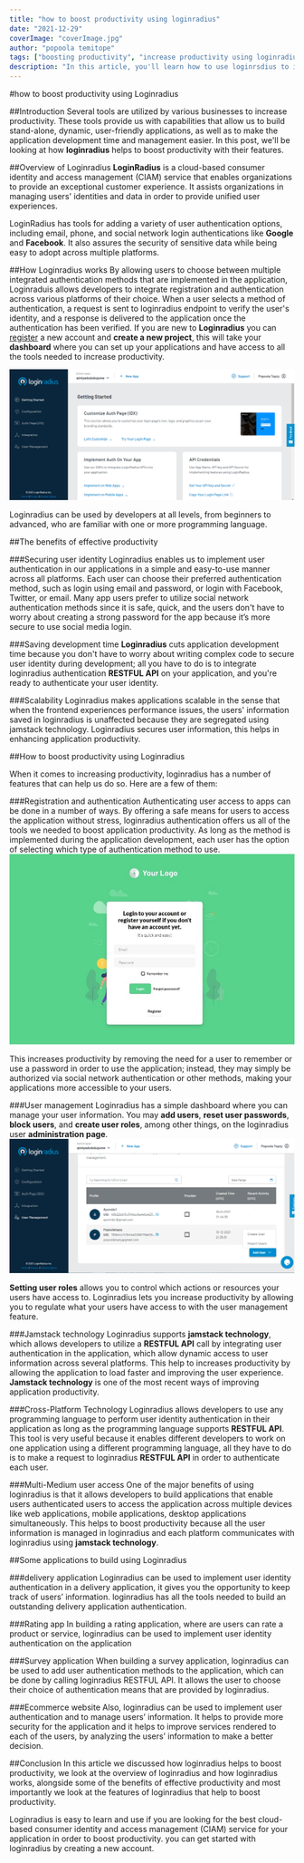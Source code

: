 ```yaml
---
title: "how to boost productivity using loginradius"
date: "2021-12-29"
coverImage: "coverImage.jpg"
author: "popoola temitope"
tags: ["boosting productivity", "increase productivity using loginradius","how to boost productivity using loginradius"]
description: "In this article, you'll learn how to use loginrsdius to increase productivity, as well as the benefits of boosting productivity using loginradius."
---
```


#how to boost productivity using Loginradius

##Introduction
Several tools are utilized by various businesses to increase productivity. These tools provide us with capabilities that allow us to build stand-alone, dynamic, user-friendly applications, as well as to make the application development time and management easier. In this post, we'll be looking at how **loginradius** helps to boost productivity with their features.

##Overview of Loginradius
**LoginRadius** is a cloud-based consumer identity and access management (CIAM) service that enables organizations to provide an exceptional customer experience. It assists organizations in managing users' identities and data in order to provide unified user experiences.

LoginRadius has tools for adding a variety of user authentication options, including email, phone, and social network login authentications like **Google** and **Facebook**. It also assures the security of sensitive data while being easy to adopt across multiple platforms.


##How Loginradius works
By allowing users to choose between multiple integrated authentication methods that are implemented in the application, Loginraduis allows developers to integrate registration and authentication across various platforms of their choice.
When a user selects a method of authentication, a request is sent to loginradius endpoint to verify the user's identity, and a response is delivered to the application once the authentication has been verified.
If you are new to **Loginradius** you can [register](https://www.loginradius.com) a new account and **create a new project**, this will take your **dashboard** where you can set up your applications and have access to all the tools needed to increase productivity.

![loginradius dashboard page](dashboard.png)

Loginradius can be used by developers at all levels, from beginners to advanced, who are familiar with one or more programming language.

##The benefits of effective productivity

###Securing user identity
Loginradius enables us to implement user authentication in our applications in a simple and easy-to-use manner across all platforms. Each user can choose their preferred authentication method, such as login using email and password, or login with Facebook, Twitter, or email. Many app users prefer to utilize social network authentication methods since it is safe, quick, and the users don't have to worry about creating a strong password for the app because it’s more secure to use social media login.

###Saving development time
**Loginradius** cuts application development time because you don't have to worry about writing complex code to secure user identity during development; all you have to do is to integrate loginradius authentication **RESTFUL API** on your application, and you're ready to authenticate your user identity.

###Scalability
Loginradius makes applications scalable in the sense that when the frontend experiences performance issues, the users' information saved in loginradius is unaffected because they are segregated using jamstack technology. Loginradius secures user information, this helps in enhancing application productivity.


##How to boost productivity using Loginradius

When it comes to increasing productivity, loginradius has a number of features that can help us do so. Here are a few of them:

###Registration and authentication 
Authenticating user access to apps can be done in a number of ways. By offering a safe means for users to access the application without stress, loginradius authentication offers us all of the tools we needed to boost application productivity.
As long as the method is implemented during the application development, each user has the option of selecting which type of authentication method to use.
![user authentication page](authentication.png)

This increases productivity by removing the need for a user to remember or use a password in order to use the application; instead, they may simply be authorized via social network authentication or other methods, making your applications more accessible to your users.

###User management
Loginradius has a simple dashboard where you can manage your user information. You may **add users**, **reset user passwords**, **block users**, and **create user roles**, among other things, on the loginradius user **administration page**.
![loginradius user management page](user-management.png)

**Setting user roles** allows you to control which actions or resources your users have access to. Loginradius lets you increase productivity by allowing you to regulate what your users have access to with the user management feature.

###Jamstack technology
Loginradius supports **jamstack technology**, which allows developers to utilize a **RESTFUL API** call by integrating user authentication in the application, which  allow dynamic access to user information across several platforms. This help to increases productivity by allowing the application to load faster and improving the user experience. **Jamstack technology** is one of the most recent ways of improving application productivity.

###Cross-Platform Technology
Loginradius allows developers to use any programming language to perform user identity authentication in their application as long as the programming language supports **RESTFUL API**. This tool is very useful because it enables different developers to work on one application using a different programming language, all they have to do is to make a request to loginradius **RESTFUL API** in order to authenticate each user.

###Multi-Medium user access
One of the major benefits of using loginradius is that it allows developers to build applications that enable users authenticated users to access the application across multiple devices like web applications, mobile applications, desktop applications simultaneously. This helps to boost productivity because all the user information is managed in loginradius and each platform communicates with loginradius using **jamstack technology**.



##Some  applications to build using Loginradius

###delivery application
Loginradius can be used to implement user identity authentication in a delivery application, it gives you the opportunity to keep track of users’ information. loginradius has all the tools needed to build an outstanding delivery application authentication.

###Rating app
In building a rating application, where are users can rate a product or service, loginradius can be used to implement user identity authentication on the application

###Survey application
When building a survey application, loginradius can be used to add user authentication methods to the application, which can be done by calling loginradius RESTFUL API. It allows the user to choose their choice of authentication means that are provided by loginradius.

###Ecommerce website
Also, loginradius can be used to implement user authentication and to manage users’ information. It helps to provide more security for the application and it helps to improve services rendered to each of the users, by analyzing the users’ information to make a better decision.

##Conclusion
In this article we discussed how loginradius helps to boost productivity, we look at the overview of loginradius and how loginradius works, alongside some of the benefits of effective productivity and most importantly we look at the features of loginradius that help to boost productivity.

Loginradius is easy to learn and use if you are looking for the best cloud-based consumer identity and access management (CIAM) service for your application in order to boost productivity. you can get started with loginradius by creating a new account.
